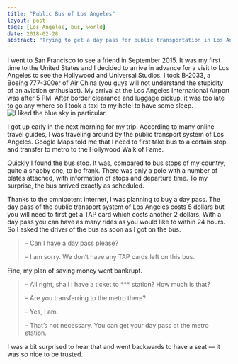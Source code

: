 ```yaml
---
title: "Public Bus of Los Angeles"
layout: post
tags: [Los Angeles, bus, world]
date: 2018-02-28
abstract: "Trying to get a day pass for public transportation in Los Angeles"
---
```

I went to San Francisco to see a friend in September 2015. It was my
first time to the United States and I decided to arrive in advance for a
visit to Los Angeles to see the Hollywood and
Universal Studios. I took B-2033, a Boeing 777-300er of Air China (you
guys will not understand the stupidity of an aviation enthusiast). My
arrival at the Los Angeles International Airport was after 5 PM. After
border clearance and luggage pickup, it was too late to go any where so
I took a taxi to my hotel to have some sleep.![I liked the blue sky in particular.](https://user-images.githubusercontent.com/7418648/67599345-b4759980-f724-11e9-9dea-79851d83f62c.jpg)

I got up early in the next morning for my trip. According to many online
travel guides, I was traveling around by the public transport system of
Los Angeles. Google Maps told me that I need to first take bus to a
certain stop and transfer to metro to the Hollywood Walk of Fame.

Quickly I found the bus stop. It was, compared to bus stops of my
country, quite a shabby one, to be frank. There was only a pole with a
number of plates attached, with information of stops and departure time.
To my surprise, the bus arrived exactly as scheduled.

Thanks to the omnipotent internet, I was planning to buy a day pass. The
day pass of the public transport system of Los Angeles costs 5 dollars
but you will need to first get a TAP card which costs another 2 dollars.
With a day pass you can have as many rides as you would like to within
24 hours. So I asked the driver of the bus as soon as I got on the bus.

> – Can I have a day pass please?
>
> – I am sorry. We don’t have any TAP cards left on this bus.

Fine, my plan of saving money went bankrupt.

> – All right, shall I have a ticket to \*\*\* station? How much is
> that?
>
> – Are you transferring to the metro there?
>
> – Yes, I am.
>
> – That’s not necessary. You can get your day pass at the metro
> station.

I was a bit surprised to hear that and went backwards to have a seat —
it was so nice to be trusted.
